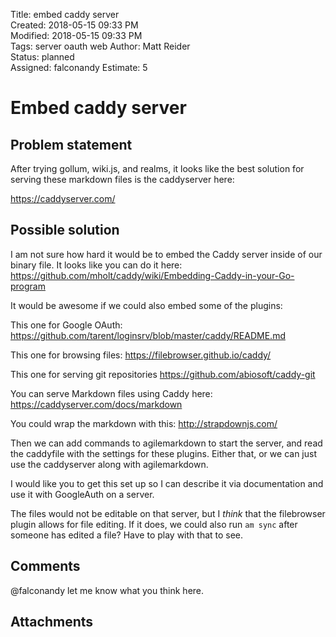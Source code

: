 Title: embed caddy server  
Created: 2018-05-15 09:33 PM  
Modified: 2018-05-15 09:33 PM  
Tags: server oauth web
Author: Matt Reider  
Status: planned  
Assigned: falconandy
Estimate: 5

# Embed caddy server

## Problem statement

After trying gollum, wiki.js, and realms, it looks like the best solution for serving these markdown files is the caddyserver here:

https://caddyserver.com/

## Possible solution

I am not sure how hard it would be to embed the Caddy server inside of our binary file. It looks like you can do it here:
https://github.com/mholt/caddy/wiki/Embedding-Caddy-in-your-Go-program

It would be awesome if we could also embed some of the plugins:

This one for Google OAuth:
https://github.com/tarent/loginsrv/blob/master/caddy/README.md

This one for browsing files:
https://filebrowser.github.io/caddy/

This one for serving git repositories
https://github.com/abiosoft/caddy-git

You can serve Markdown files using Caddy here:
https://caddyserver.com/docs/markdown

You could wrap the markdown with this:
http://strapdownjs.com/

Then we can add commands to agilemarkdown to start the server, and read the caddyfile with the settings for these plugins. Either that, or we can just use the caddyserver along with agilemarkdown.

I would like you to get this set up so I can describe it via documentation and use it with GoogleAuth on a server.

The files would not be editable on that server, but I *think* that the filebrowser plugin allows for file editing. If it does, we could also run `am sync` after someone has edited a file? Have to play with that to see.

## Comments

@falconandy let me know what you think here.

## Attachments
